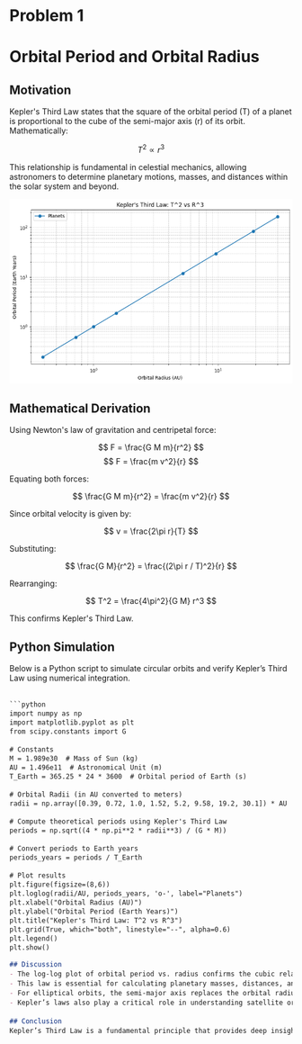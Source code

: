 # Problem 1
# Orbital Period and Orbital Radius

## Motivation
Kepler's Third Law states that the square of the orbital period (T) of a planet is proportional to the cube of the semi-major axis (r) of its orbit. Mathematically:

$$ T^2 \propto r^3 $$

This relationship is fundamental in celestial mechanics, allowing astronomers to determine planetary motions, masses, and distances within the solar system and beyond.



![alt text](image.png)




## Mathematical Derivation
Using Newton's law of gravitation and centripetal force:

$$ F = \frac{G M m}{r^2} $$
$$ F = \frac{m v^2}{r} $$

Equating both forces:

$$ \frac{G M m}{r^2} = \frac{m v^2}{r} $$

Since orbital velocity is given by:

$$ v = \frac{2\pi r}{T} $$

Substituting:

$$ \frac{G M}{r^2} = \frac{(2\pi r / T)^2}{r} $$

Rearranging:

$$ T^2 = \frac{4\pi^2}{G M} r^3 $$

This confirms Kepler's Third Law.

## Python Simulation
Below is a Python script to simulate circular orbits and verify Kepler’s Third Law using numerical integration.
```

```python
import numpy as np
import matplotlib.pyplot as plt
from scipy.constants import G

# Constants
M = 1.989e30  # Mass of Sun (kg)
AU = 1.496e11  # Astronomical Unit (m)
T_Earth = 365.25 * 24 * 3600  # Orbital period of Earth (s)

# Orbital Radii (in AU converted to meters)
radii = np.array([0.39, 0.72, 1.0, 1.52, 5.2, 9.58, 19.2, 30.1]) * AU

# Compute theoretical periods using Kepler's Third Law
periods = np.sqrt((4 * np.pi**2 * radii**3) / (G * M))

# Convert periods to Earth years
periods_years = periods / T_Earth

# Plot results
plt.figure(figsize=(8,6))
plt.loglog(radii/AU, periods_years, 'o-', label="Planets")
plt.xlabel("Orbital Radius (AU)")
plt.ylabel("Orbital Period (Earth Years)")
plt.title("Kepler's Third Law: T^2 vs R^3")
plt.grid(True, which="both", linestyle="--", alpha=0.6)
plt.legend()
plt.show()
```

```markdown
## Discussion
- The log-log plot of orbital period vs. radius confirms the cubic relationship of Kepler’s law.
- This law is essential for calculating planetary masses, distances, and even predicting exoplanetary systems.
- For elliptical orbits, the semi-major axis replaces the orbital radius in the equation.
- Kepler’s laws also play a critical role in understanding satellite orbits and space mission planning.

## Conclusion
Kepler’s Third Law is a fundamental principle that provides deep insights into celestial mechanics. Our computational simulation confirms the theoretical relationship and demonstrates its practical application in astronomy.
